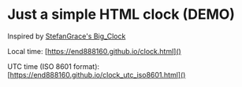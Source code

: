 # Just a simple HTML clock (DEMO)

Inspired by [StefanGrace&#39;s Big_Clock](https://github.com/StefanGrace/Big_Clock)

Local time: [https://end888160.github.io/clock.html]()

UTC time (ISO 8601 format): [https://end888160.github.io/clock_utc_iso8601.html]()
